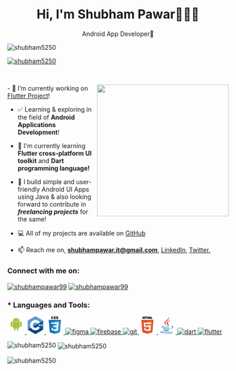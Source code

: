 <h1 align="center">Hi, I'm Shubham Pawar🙋🏻‍♂️</h1>
<p align="center">Android App Developer📱</p>
<p align="left"> <img src="https://komarev.com/ghpvc/?username=shubham5250&label=Profile%20views&color=0e75b6&style=flat" alt="shubham5250" /> </p>

<p align="left"> <a href="https://github.com/ryo-ma/github-profile-trophy"><img src="https://github-profile-trophy.vercel.app/?username=shubham5250" alt="shubham5250" /></a> </p>
<p>
<p align="left"> <a href="https://twitter.com/" target="blank"><img src="https://img.shields.io/twitter/follow/?logo=twitter&style=for-the-badge" alt="" /></a> </p>

<img src="https://media0.giphy.com/media/qgQUggAC3Pfv687qPC/giphy.gif" alt="" align="right" height="300" width="300"/>
  - 🔭 I’m currently working on <a href="https://github.com/Shubham5250/flutter-forward-extended.git">Flutter Project</a>!

- ✅ Learning & exploring in the field of **Android Applications Development**!

- 🌱 I'm currently learning **Flutter cross-platform UI toolkit** and **Dart programming language!**

- 📱 I build simple and user-friendly Android UI Apps using Java & also looking forward to contribute in **_freelancing projects_** for the same!

- 💻 All of my projects are available on <a href="https://github.com/Shubham5250?tab=repositories">GitHub</a>
                                         
- 📫 Reach me on, **shubhampawar.it@gmail.com**, <a href='https://www.linkedin.com/in/shubhampawar99/'>LinkedIn<a/>, <a href='https://twitter.com/ShubhamPawar93'>Twitter.</a>
  
<h3 align="left">Connect with me on:</h3>
<p align="left">
<a href="https://linkedin.com/in/shubhampawar99" target="_blank"><img align="center" src="https://raw.githubusercontent.com/rahuldkjain/github-profile-readme-generator/master/src/images/icons/Social/linked-in-alt.svg" alt="shubhampawar99" height="30" width="40" /></a>
 <a href="https://twitter.com/ShubhamPawar93" target="_blank"><img align="center" src="https://raw.githubusercontent.com/rahuldkjain/github-profile-readme-generator/master/src/images/icons/Social/twitter.svg" alt="shubhampawar99" height="30" width="40" /></a>

</p>
  
<h3 align="left">* Languages and Tools:</h3>
<p align="left"> <a href="https://developer.android.com" target="_blank" rel="noreferrer"> <img src="https://raw.githubusercontent.com/devicons/devicon/master/icons/android/android-original-wordmark.svg" alt="android" width="40" height="40"/> </a> <a href="https://www.w3schools.com/cpp/" target="_blank" rel="noreferrer"> <img src="https://raw.githubusercontent.com/devicons/devicon/master/icons/cplusplus/cplusplus-original.svg" alt="cplusplus" width="40" height="40"/> </a> <a href="https://www.w3schools.com/css/" target="_blank" rel="noreferrer"> <img src="https://raw.githubusercontent.com/devicons/devicon/master/icons/css3/css3-original-wordmark.svg" alt="css3" width="40" height="40"/> </a> <a href="https://www.figma.com/" target="_blank" rel="noreferrer"> <img src="https://www.vectorlogo.zone/logos/figma/figma-icon.svg" alt="figma" width="40" height="40"/> </a> <a href="https://firebase.google.com/" target="_blank" rel="noreferrer"> <img src="https://www.vectorlogo.zone/logos/firebase/firebase-icon.svg" alt="firebase" width="40" height="40"/> </a> <a href="https://git-scm.com/" target="_blank" rel="noreferrer"> <img src="https://www.vectorlogo.zone/logos/git-scm/git-scm-icon.svg" alt="git" width="40" height="40"/> </a> <a href="https://www.w3.org/html/" target="_blank" rel="noreferrer"> <img src="https://raw.githubusercontent.com/devicons/devicon/master/icons/html5/html5-original-wordmark.svg" alt="html5" width="40" height="40"/> </a> <a href="https://www.java.com" target="_blank" rel="noreferrer"> <img src="https://raw.githubusercontent.com/devicons/devicon/master/icons/java/java-original.svg" alt="java" width="40" height="40"/> </a> <a href="https://dart.dev" target="_blank" rel="noreferrer"> <img src="https://www.vectorlogo.zone/logos/dartlang/dartlang-icon.svg" alt="dart" width="40" height="40"/> </a><a href="https://flutter.dev" target="_blank" rel="noreferrer"> <img src="https://www.vectorlogo.zone/logos/flutterio/flutterio-icon.svg" alt="flutter" width="40" height="40"/> </a></p>

<p><img align="left" src="https://github-readme-stats.vercel.app/api/top-langs?username=shubham5250&show_icons=true&locale=en&layout=compact" alt="shubham5250" /></p>

<p>&nbsp;<img align="center" src="https://github-readme-stats.vercel.app/api?username=shubham5250&show_icons=true&locale=en" alt="shubham5250" /></p>

<p><img align="center" src="https://github-readme-streak-stats.herokuapp.com/?user=shubham5250&" alt="shubham5250" /></p>
